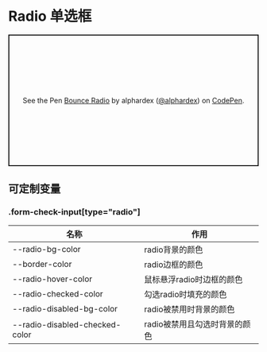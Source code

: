 # Radio 单选框

<p class="codepen" data-height="265" data-theme-id="dark" data-default-tab="html,result" data-user="alphardex" data-slug-hash="VwLBRWG" style="height: 265px; box-sizing: border-box; display: flex; align-items: center; justify-content: center; border: 2px solid; margin: 1em 0; padding: 1em;" data-pen-title="Bounce Radio">
  <span>See the Pen <a href="https://codepen.io/alphardex/pen/VwLBRWG">
  Bounce Radio</a> by alphardex (<a href="https://codepen.io/alphardex">@alphardex</a>)
  on <a href="https://codepen.io">CodePen</a>.</span>
</p>
<script async src="https://static.codepen.io/assets/embed/ei.js"></script>

## 可定制变量

### .form-check-input[type="radio"]

| 名称                           | 作用                          |
| ------------------------------ | ----------------------------- |
| --radio-bg-color               | radio背景的颜色               |
| --border-color                 | radio边框的颜色               |
| --radio-hover-color            | 鼠标悬浮radio时边框的颜色     |
| --radio-checked-color          | 勾选radio时填充的颜色         |
| --radio-disabled-bg-color      | radio被禁用时背景的颜色       |
| --radio-disabled-checked-color | radio被禁用且勾选时背景的颜色 |